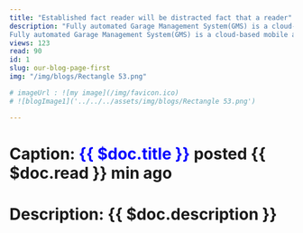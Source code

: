 ```yaml
---
title: "Established fact reader will be distracted fact that a reader"
description: "Fully automated Garage Management System(GMS) is a cloud-based mobile and responsive web application for garage management with CMS.Fully automated Garage Management System(GMS) is a cloud-basedmobile and responsive web application for garage management with CMS.
Fully automated Garage Management System(GMS) is a cloud-based mobile and responsive web application for garage management with CMS.Fully automated Garage Management System(GMS) is a cloud-basedmobile and responsive web application for garage management with CMS"
views: 123
read: 90
id: 1
slug: our-blog-page-first
img: "/img/blogs/Rectangle 53.png"

# imageUrl : ![my image](/img/favicon.ico)
# ![blogImage1]('../../../assets/img/blogs/Rectangle 53.png')

---
```

# **Caption:** <font color="blue" font="bold"> {{ $doc.title }}</font> posted {{ $doc.read }} min ago
# **Description:** {{ $doc.description }}
